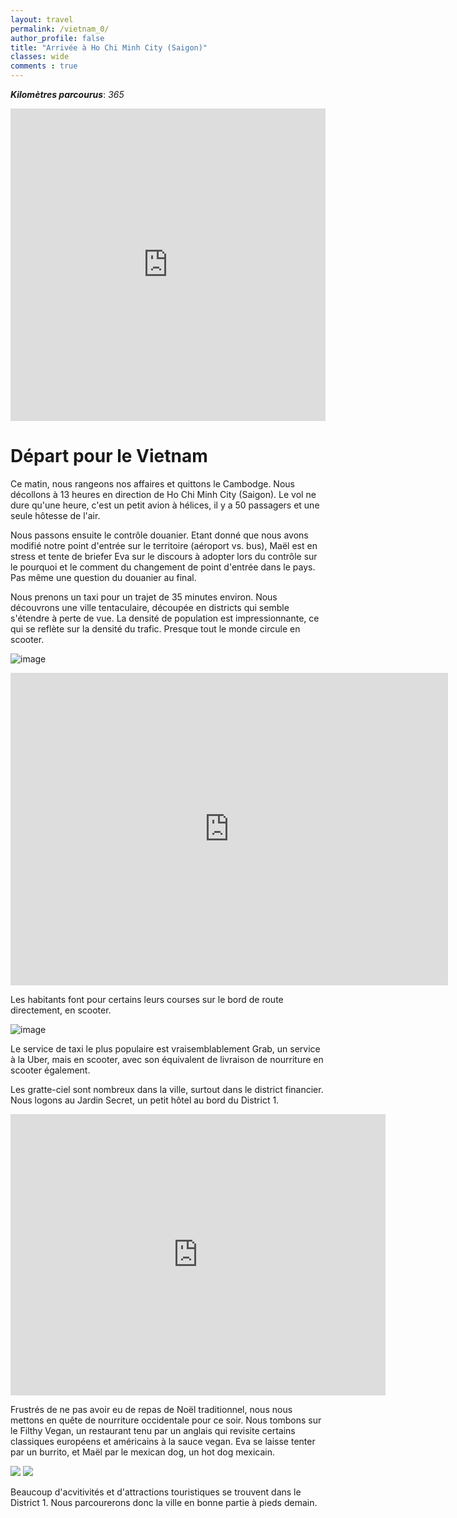 ```yaml
---
layout: travel
permalink: /vietnam_0/
author_profile: false
title: "Arrivée à Ho Chi Minh City (Saigon)"
classes: wide
comments : true
---
```


<!-- jQuery 1.8 or later, 33 KB -->
<script src="https://ajax.googleapis.com/ajax/libs/jquery/1.11.1/jquery.min.js"></script>

<!-- Fotorama from CDNJS, 19 KB -->
<link  href="https://cdnjs.cloudflare.com/ajax/libs/fotorama/4.6.4/fotorama.css" rel="stylesheet">
<script src="https://cdnjs.cloudflare.com/ajax/libs/fotorama/4.6.4/fotorama.js"></script>

***Kilomètres parcourus***: *365*

<iframe src="https://www.google.com/maps/d/u/0/embed?mid=1pWjE7lIc7HG7W4NhNdePypqpZaaQI3aY" width="100%" height="500" frameBorder="0"></iframe>

<br>

# Départ pour le Vietnam

Ce matin, nous rangeons nos affaires et quittons le Cambodge. Nous décollons à 13 heures en direction de Ho Chi Minh City (Saigon). Le vol ne dure qu'une heure, c'est un petit avion à hélices, il y a 50 passagers et une seule hôtesse de l'air. 

Nous passons ensuite le contrôle douanier. Etant donné que nous avons modifié notre point d'entrée sur le territoire (aéroport vs. bus), Maël est en stress et tente de briefer Eva sur le discours à adopter lors du contrôle sur le pourquoi et le comment du changement de point d'entrée dans le pays. Pas même une question du douanier au final.

Nous prenons un taxi pour un trajet de 35 minutes environ. Nous découvrons une ville tentaculaire, découpée en districts qui semble s'étendre à perte de vue. La densité de population est impressionnante, ce qui se reflète sur la densité du trafic. Presque tout le monde circule en scooter.

![image](https://drive.google.com/uc?id=1La0lEUJdI1HnzsITUbglcwOKkSlHrJqX)

<iframe width="700" height="500" src="https://www.youtube.com/embed/xMLidTCW8qw" frameborder="0" allow="accelerometer; autoplay; encrypted-media; gyroscope; picture-in-picture" allowfullscreen></iframe>

<br>

Les habitants font pour certains leurs courses sur le bord de route directement, en scooter.

![image](https://drive.google.com/uc?id=1YLy9tHSUeCyWALLPWT_26B2yOETHNswG)

Le service de taxi le plus populaire est vraisemblablement Grab, un service à la Uber, mais en scooter, avec son équivalent de livraison de nourriture en scooter également.

Les gratte-ciel sont nombreux dans la ville, surtout dans le district financier. Nous logons au Jardin Secret, un petit hôtel au bord du District 1.

<iframe src="https://www.google.com/maps/embed?pb=!1m14!1m8!1m3!1d15678.669120469753!2d106.6964963!3d10.7601053!3m2!1i1024!2i768!4f13.1!3m3!1m2!1s0x0%3A0x4fb355c9da2c7158!2sHotel%20le%20Jardin%20Secret!5e0!3m2!1sen!2s!4v1577372228743!5m2!1sen!2s" width="600" height="450" frameborder="0" style="border:0;" allowfullscreen=""></iframe>

Frustrés de ne pas avoir eu de repas de Noël traditionnel, nous nous mettons en quête de nourriture occidentale pour ce soir. Nous tombons sur le Filthy Vegan, un restaurant tenu par un anglais qui revisite certains classiques européens et américains à la sauce vegan. Eva se laisse tenter par un burrito, et Maël par le mexican dog, un hot dog mexicain.

<div class="fotorama">
  <img src="https://drive.google.com/uc?id=1TX0gUR15qup7YXOI72jSv7SKFMRn_Ruy">
  <img src="https://drive.google.com/uc?id=1NSJgWtmGcCNDBCx7G-EQ00jHLZ-HjgIw">
</div>

Beaucoup d'acvitivités et d'attractions touristiques se trouvent dans le District 1. Nous parcourerons donc la ville en bonne partie à pieds demain.